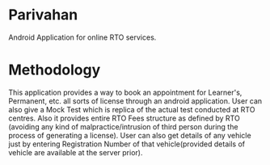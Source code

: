 # Parivahan
Android Application for online RTO services.

# Methodology
This application provides a way to book an appointment for Learner's, Permanent, etc. all sorts of license through an android application.
User can also give a Mock Test which is replica of the actual test conducted at RTO centres.
Also it provides entire RTO Fees structure as defined by RTO (avoiding any kind of malpractice/intrusion of third person during the process of generating a license).
User can also get details of any vehicle just by entering Registration Number of that vehicle(provided details of vehicle are available at the server prior).

